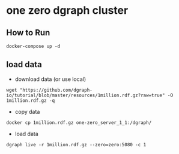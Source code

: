 # one zero dgraph cluster

## How to Run

```code
docker-compose up -d
```

## load data

* download data (or use local)

```code
wget "https://github.com/dgraph-io/tutorial/blob/master/resources/1million.rdf.gz?raw=true" -O 1million.rdf.gz -q
```

* copy data

```code
docker cp 1million.rdf.gz one-zero_server_1_1:/dgraph/
```

* load data

```code
dgraph live -r 1million.rdf.gz --zero=zero:5080 -c 1

```